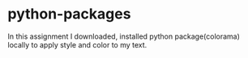 # python-packages
In this assignment I downloaded, installed python package(colorama) locally to apply style and color to my text.
 
